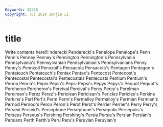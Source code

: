 ```yaml
---
Keywords: 23215
Copyright: (C) 2020 Junjie Li
---
```


# title

Write contents here!!!
nderecki 
Penderecki's
Penelope 
Penelope's 
Penn 
Penn's 
Penney 
Penney's 
Pennington 
Pennington's 
Pennsylvania 
Pennsylvania's
Pennsylvanian 
Pennsylvanian's 
Pennsylvanians 
Penny 
Penny's 
Pennzoil 
Pennzoil's 
Pensacola 
Pensacola's 
Pentagon
Pentagon's 
Pentateuch 
Pentateuch's 
Pentax 
Pentax's 
Pentecost 
Pentecost's 
Pentecostal 
Pentecostal's 
Pentecostals
Pentecosts 
Pentium 
Pentium's 
Peoria 
Peoria's 
Pepin 
Pepin's 
Pepsi 
Pepsi's 
Pepys
Pepys's 
Pequot 
Pequot's 
Percheron 
Percheron's 
Percival 
Percival's 
Percy 
Percy's 
Perelman
Perelman's 
Perez 
Perez's 
Periclean 
Periclean's 
Pericles 
Pericles's 
Perkins 
Perkins's 
Perl
Perl's 
Perm 
Perm's 
Permalloy 
Permalloy's 
Permian 
Permian's 
Pernod 
Pernod's 
Peron
Peron's 
Perot 
Perot's 
Perrier 
Perrier's 
Perry 
Perry's 
Perseid 
Perseid's 
Persephone
Persephone's 
Persepolis 
Persepolis's 
Perseus 
Perseus's 
Pershing 
Pershing's 
Persia 
Persia's 
Persian
Persian's 
Persians 
Perth 
Perth's 
Peru 
Peru's 
Peruvian 
Peruvian's 
